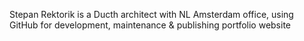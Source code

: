 Stepan Rektorik is a Ducth architect with NL Amsterdam office,
using GitHub for development, maintenance & publishing portfolio website  
